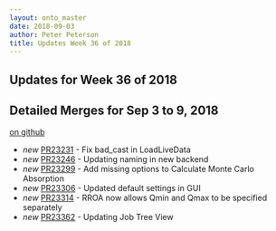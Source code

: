 ```yaml
---
layout: onto_master
date: 2018-09-03
author: Peter Peterson
title: Updates Week 36 of 2018
---
```

Updates for Week 36 of 2018
---------------------------

Detailed Merges for Sep 3 to 9, 2018
------------------------------------
[on github](https://github.com/mantidproject/mantid/pulls?q=is%3Apr+merged%3A2018-09-04..2018-09-09)

* *new* [PR23231](https://github.com/mantidproject/mantid/pull/23231) - Fix bad_cast in LoadLiveData
* *new* [PR23246](https://github.com/mantidproject/mantid/pull/23246) - Updating naming in new backend
* *new* [PR23299](https://github.com/mantidproject/mantid/pull/23299) - Add missing options to Calculate Monte Carlo Absorption
* *new* [PR23306](https://github.com/mantidproject/mantid/pull/23306) - Updated default settings in GUI
* *new* [PR23314](https://github.com/mantidproject/mantid/pull/23314) - RROA now allows Qmin and Qmax to be specified separately
* *new* [PR23362](https://github.com/mantidproject/mantid/pull/23362) - Updating Job Tree View
